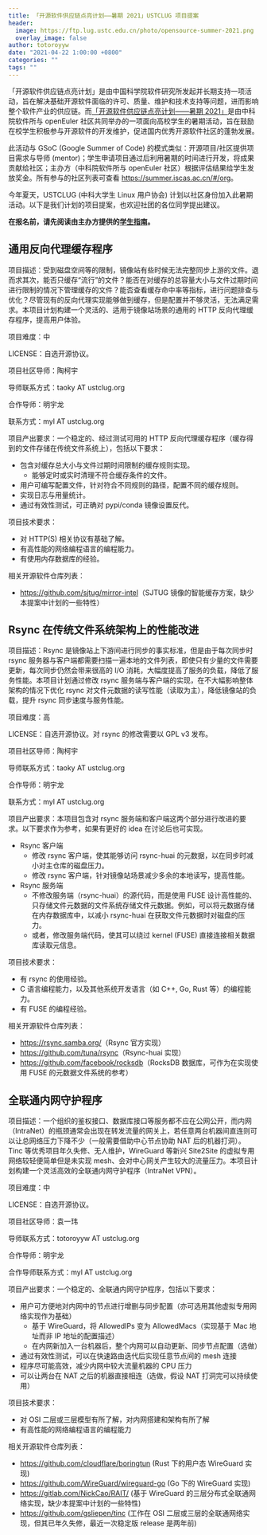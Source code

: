 ```yaml
---
title: 「开源软件供应链点亮计划——暑期 2021」USTCLUG 项目提案
header:
  image: https://ftp.lug.ustc.edu.cn/photo/opensource-summer-2021.png
  overlay_image: false
author: totoroyyw
date: "2021-04-22 1:00:00 +0800"
categories: ""
tags: ""
---
```


「开源软件供应链点亮计划」是由中国科学院软件研究所发起并长期支持一项活动，旨在解决基础开源软件面临的许可、质量、维护和技术支持等问题，进而影响整个软件产业的供应链。而[「开源软件供应链点亮计划——暑期 2021」](https://summer.iscas.ac.cn/)是由中科院软件所与 openEuler 社区共同举办的一项面向高校学生的暑期活动，旨在鼓励在校学生积极参与开源软件的开发维护，促进国内优秀开源软件社区的蓬勃发展。

<!--more-->

此活动与 GSoC (Google Summer of Code) 的模式类似：开源项目/社区提供项目需求与导师 (mentor)；学生申请项目通过后利用暑期的时间进行开发，将成果贡献给社区；主办方（中科院软件所与 openEuler 社区）根据评估结果给学生发放奖金。所有参与的社区列表可查看 <https://summer.iscas.ac.cn/#/org>。

今年夏天，USTCLUG (中科大学生 Linux 用户协会) 计划以社区身份加入此暑期活动。以下是我们计划的项目提案，也欢迎社团的各位同学提出建议。

**在报名前，请先阅读由主办方提供的[学生指南](https://summer.iscas.ac.cn/help/student/)。**

## 通用反向代理缓存程序

项目描述：受到磁盘空间等的限制，镜像站有些时候无法完整同步上游的文件。退而求其次，能否只缓存“流行”的文件？能否在对缓存的总容量大小与文件过期时间进行限制的情况下管理缓存的文件？能否查看缓存命中率等指标，进行问题排查与优化？尽管现有的反向代理实现能够做到缓存，但是配置并不够灵活，无法满足需求。本项目计划构建一个灵活的、适用于镜像站场景的通用的 HTTP 反向代理缓存程序，提高用户体验。

项目难度：中

LICENSE：自选开源协议。

项目社区导师：陶柯宇

导师联系方式：taoky AT ustclug.org

合作导师：明宇龙

联系方式：myl AT ustclug.org

项目产出要求：一个稳定的、经过测试可用的 HTTP 反向代理缓存程序（缓存得到的文件存储在传统文件系统上），包括以下要求：

- 包含对缓存总大小与文件过期时间限制的缓存规则实现。
  - 能够定时或实时清理不符合缓存条件的文件。
- 用户可编写配置文件，针对符合不同规则的路径，配置不同的缓存规则。
- 实现日志与用量统计。
- 通过有效性测试，可正确对 pypi/conda 镜像设置反代。

项目技术要求：

- 对 HTTP(S) 相关协议有基础了解。
- 有高性能的网络编程语言的编程能力。
- 有使用内存数据库的经验。

相关开源软件仓库列表：

- <https://github.com/sjtug/mirror-intel>（SJTUG 镜像的智能缓存方案，缺少本提案中计划的一些特性）

## Rsync 在传统文件系统架构上的性能改进

项目描述：Rsync 是镜像站上下游间进行同步的事实标准，但是由于每次同步时 rsync 服务器与客户端都需要扫描一遍本地的文件列表，即使只有少量的文件需要更新，每次同步仍然会带来很高的 I/O 消耗，大幅度提高了服务的负载，降低了服务性能。本项目计划通过修改 rsync 服务端与客户端的实现，在不大幅影响整体架构的情况下优化 rsync 对文件元数据的读写性能（读取为主），降低镜像站的负载，提升 rsync 同步速度与服务性能。

项目难度：高

LICENSE：自选开源协议。对 rsync 的修改需要以 GPL v3 发布。

项目社区导师：陶柯宇

导师联系方式：taoky AT ustclug.org

合作导师：明宇龙

联系方式：myl AT ustclug.org

项目产出要求：本项目包含对 rsync 服务端和客户端这两个部分进行改进的要求。以下要求作为参考，如果有更好的 idea 在讨论后也可实现。

- Rsync 客户端
  - 修改 rsync 客户端，使其能够访问 rsync-huai 的元数据，以在同步时减小对主仓库的磁盘压力。
  - 修改 rsync 客户端，针对镜像站场景减少多余的本地读写，提高性能。
- Rsync 服务端
  - 不修改服务端（rsync-huai）的源代码，而是使用 FUSE 设计高性能的、只存储文件元数据的文件系统存储文件元数据。例如，可以将元数据存储在内存数据库中，以减小 rsync-huai 在获取文件元数据时对磁盘的压力。
  - 或者，修改服务端代码，使其可以绕过 kernel (FUSE) 直接连接相关数据库读取元信息。

项目技术要求：

- 有 rsync 的使用经验。
- C 语言编程能力，以及其他系统开发语言（如 C++, Go, Rust 等）的编程能力。
- 有 FUSE 的编程经验。

相关开源软件仓库列表：

- <https://rsync.samba.org/>（Rsync 官方实现）
- <https://github.com/tuna/rsync>（Rsync-huai 实现）
- <https://github.com/facebook/rocksdb>（RocksDB 数据库，可作为在实现使用 FUSE 的元数据文件系统的参考）

## 全联通内网守护程序

项目描述：一个组织的鉴权接口、数据库接口等服务都不应在公网公开，而内网（IntraNet）的瓶颈通常会出现在转发流量的网关上，若任意两台机器间直连则可以让总网络压力下降不少（一般需要借助中心节点协助 NAT 后的机器打洞）。Tinc 等优秀项目年久失修、无人维护，WireGuard 等新兴 Site2Site 的虚拟专用网络较轻便简单但是未实现 mesh、会对中心网关产生较大的流量压力。本项目计划构建一个灵活高效的全联通内网守护程序（IntraNet VPN）。

项目难度：中

LICENSE：自选开源协议。

项目社区导师：袁一玮

导师联系方式：totoroyyw AT ustclug.org

合作导师：明宇龙

合作导师联系方式：myl AT ustclug.org

项目产出要求：一个稳定的、全联通内网守护程序，包括以下要求：

- 用户可方便地对内网中的节点进行增删与同步配置（亦可选用其他虚拟专用网络实现作为基础）
  - 基于 WireGuard，将 AllowedIPs 变为 AllowedMacs（实现基于 Mac 地址而非 IP 地址的配置描述）
  - 在内网新加入一台机器后，整个内网可以自动更新、同步节点配置（选做）
- 通过有效性测试，可以在快速路由迭代后实现任意节点间的 mesh 连接
- 程序尽可能高效，减少内网中较大流量机器的 CPU 压力
- 可以让两台在 NAT 之后的机器直接相连（选做，假设 NAT 打洞完可以持续使用）

项目技术要求：

- 对 OSI 二层或三层模型有所了解，对内网搭建和架构有所了解
- 有高性能的网络编程语言的编程能力

相关开源软件仓库列表：

- <https://github.com/cloudflare/boringtun> (Rust 下的用户态 WireGuard 实现)
- <https://github.com/WireGuard/wireguard-go> (Go 下的 WireGuard 实现)
- <https://gitlab.com/NickCao/RAIT/> (基于 WireGuard 的三层分布式全联通网络实现，缺少本提案中计划的一些特性)
- <https://github.com/gsliepen/tinc> (工作在 OSI 二层或三层的全联通网络实现，但其已年久失修，最近一次稳定版 release 是两年前)

